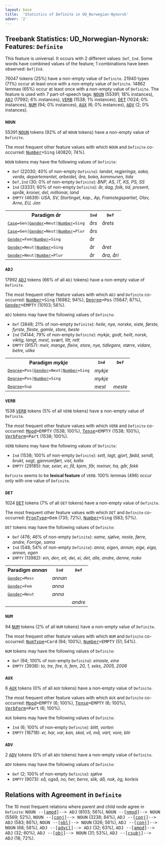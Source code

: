 ```yaml
---
layout: base
title:  'Statistics of Definite in UD_Norwegian-Nynorsk'
udver: '2'
---
```


## Treebank Statistics: UD_Norwegian-Nynorsk: Features: `Definite`

This feature is universal.
It occurs with 2 different values: `Def`, `Ind`.
Some words have combined values of the feature; 1 combinations have been observed: `Def|Ind`.

76047 tokens (25%) have a non-empty value of `Definite`.
21940 types (71%) occur at least once with a non-empty value of `Definite`.
14862 lemmas (65%) occur at least once with a non-empty value of `Definite`.
The feature is used with 7 part-of-speech tags: <tt><a href="no_nynorsk-pos-NOUN.html">NOUN</a></tt> (55391; 18% instances), <tt><a href="no_nynorsk-pos-ADJ.html">ADJ</a></tt> (17992; 6% instances), <tt><a href="no_nynorsk-pos-VERB.html">VERB</a></tt> (1538; 1% instances), <tt><a href="no_nynorsk-pos-DET.html">DET</a></tt> (1024; 0% instances), <tt><a href="no_nynorsk-pos-NUM.html">NUM</a></tt> (94; 0% instances), <tt><a href="no_nynorsk-pos-AUX.html">AUX</a></tt> (6; 0% instances), <tt><a href="no_nynorsk-pos-ADV.html">ADV</a></tt> (2; 0% instances).

### `NOUN`

55391 <tt><a href="no_nynorsk-pos-NOUN.html">NOUN</a></tt> tokens (92% of all `NOUN` tokens) have a non-empty value of `Definite`.

The most frequent other feature values with which `NOUN` and `Definite` co-occurred: <tt><a href="no_nynorsk-feat-Number.html">Number</a></tt><tt>=Sing</tt> (40820; 74%).

`NOUN` tokens may have the following values of `Definite`:

* `Def` (22030; 40% of non-empty `Definite`): <em>landet, regjeringa, saka, verda, departementet, arbeidet, åra, boka, kommunen, tida</em>
* `Def,Ind` (30; 0% of non-empty `Definite`): <em>BNP, AS, IT, KS, PS, SS</em>
* `Ind` (33331; 60% of non-empty `Definite`): <em>år, dag, folk, tid, prosent, språk, kroner, del, millionar, land</em>
* `EMPTY` (4639): <em>USA, SV, Stortinget, kap., Ap, Framstegspartiet, Olav, Arne, EU, Jan</em>

<table>
  <tr><th>Paradigm <i>år</i></th><th><tt>Ind</tt></th><th><tt>Def</tt></th></tr>
  <tr><td><tt><tt><a href="no_nynorsk-feat-Case.html">Case</a></tt><tt>=Gen</tt>|<tt><a href="no_nynorsk-feat-Gender.html">Gender</a></tt><tt>=Neut</tt>|<tt><a href="no_nynorsk-feat-Number.html">Number</a></tt><tt>=Sing</tt></tt></td><td><em>års</em></td><td><em>årets</em></td></tr>
  <tr><td><tt><tt><a href="no_nynorsk-feat-Case.html">Case</a></tt><tt>=Gen</tt>|<tt><a href="no_nynorsk-feat-Gender.html">Gender</a></tt><tt>=Neut</tt>|<tt><a href="no_nynorsk-feat-Number.html">Number</a></tt><tt>=Plur</tt></tt></td><td><em>års</em></td><td></td></tr>
  <tr><td><tt><tt><a href="no_nynorsk-feat-Gender.html">Gender</a></tt><tt>=Fem</tt>|<tt><a href="no_nynorsk-feat-Number.html">Number</a></tt><tt>=Sing</tt></tt></td><td><em>år</em></td><td></td></tr>
  <tr><td><tt><tt><a href="no_nynorsk-feat-Gender.html">Gender</a></tt><tt>=Neut</tt>|<tt><a href="no_nynorsk-feat-Number.html">Number</a></tt><tt>=Sing</tt></tt></td><td><em>år</em></td><td><em>året</em></td></tr>
  <tr><td><tt><tt><a href="no_nynorsk-feat-Gender.html">Gender</a></tt><tt>=Neut</tt>|<tt><a href="no_nynorsk-feat-Number.html">Number</a></tt><tt>=Plur</tt></tt></td><td><em>år</em></td><td><em>åra, åri</em></td></tr>
</table>

### `ADJ`

17992 <tt><a href="no_nynorsk-pos-ADJ.html">ADJ</a></tt> tokens (66% of all `ADJ` tokens) have a non-empty value of `Definite`.

The most frequent other feature values with which `ADJ` and `Definite` co-occurred: <tt><a href="no_nynorsk-feat-Number.html">Number</a></tt><tt>=Sing</tt> (16982; 94%), <tt><a href="no_nynorsk-feat-Degree.html">Degree</a></tt><tt>=Pos</tt> (15647; 87%), <tt><a href="no_nynorsk-feat-Gender.html">Gender</a></tt><tt>=EMPTY</tt> (10103; 56%).

`ADJ` tokens may have the following values of `Definite`:

* `Def` (3848; 21% of non-empty `Definite`): <em>heile, nye, norske, siste, første, fyrste, fleste, gamle, store, beste</em>
* `Ind` (14144; 79% of non-empty `Definite`): <em>mykje, godt, heilt, norsk, viktig, langt, mest, svært, litt, rett</em>
* `EMPTY` (9157): <em>meir, mange, fleire, store, nye, tidlegare, større, vidare, betre, ulike</em>

<table>
  <tr><th>Paradigm <i>mykje</i></th><th><tt>Ind</tt></th><th><tt>Def</tt></th></tr>
  <tr><td><tt><tt><a href="no_nynorsk-feat-Degree.html">Degree</a></tt><tt>=Pos</tt>|<tt><a href="no_nynorsk-feat-Gender.html">Gender</a></tt><tt>=Neut</tt>|<tt><a href="no_nynorsk-feat-Number.html">Number</a></tt><tt>=Sing</tt></tt></td><td><em>mykje</em></td><td></td></tr>
  <tr><td><tt><tt><a href="no_nynorsk-feat-Degree.html">Degree</a></tt><tt>=Pos</tt>|<tt><a href="no_nynorsk-feat-Number.html">Number</a></tt><tt>=Sing</tt></tt></td><td><em>mykje</em></td><td></td></tr>
  <tr><td><tt><tt><a href="no_nynorsk-feat-Degree.html">Degree</a></tt><tt>=Sup</tt></tt></td><td><em>mest</em></td><td><em>meste</em></td></tr>
</table>

### `VERB`

1538 <tt><a href="no_nynorsk-pos-VERB.html">VERB</a></tt> tokens (5% of all `VERB` tokens) have a non-empty value of `Definite`.

The most frequent other feature values with which `VERB` and `Definite` co-occurred: <tt><a href="no_nynorsk-feat-Mood.html">Mood</a></tt><tt>=EMPTY</tt> (1538; 100%), <tt><a href="no_nynorsk-feat-Tense.html">Tense</a></tt><tt>=EMPTY</tt> (1538; 100%), <tt><a href="no_nynorsk-feat-VerbForm.html">VerbForm</a></tt><tt>=Part</tt> (1538; 100%).

`VERB` tokens may have the following values of `Definite`:

* `Ind` (1538; 100% of non-empty `Definite`): <em>sett, lagt, gjort, fødd, sendt, brukt, sagt, gjennomført, vist, kalla</em>
* `EMPTY` (29185): <em>har, seier, er, få, kjem, får, meiner, ha, går, fekk</em>

`Definite` seems to be **lexical feature** of `VERB`. 100% lemmas (496) occur only with one value of `Definite`.

### `DET`

1024 <tt><a href="no_nynorsk-pos-DET.html">DET</a></tt> tokens (7% of all `DET` tokens) have a non-empty value of `Definite`.

The most frequent other feature values with which `DET` and `Definite` co-occurred: <tt><a href="no_nynorsk-feat-PronType.html">PronType</a></tt><tt>=Dem</tt> (735; 72%), <tt><a href="no_nynorsk-feat-Number.html">Number</a></tt><tt>=Sing</tt> (583; 57%).

`DET` tokens may have the following values of `Definite`:

* `Def` (476; 46% of non-empty `Definite`): <em>same, sjølve, neste, førre, andre, Forrige, sama</em>
* `Ind` (548; 54% of non-empty `Definite`): <em>anna, eigen, annan, eige, eiga, annen, egen</em>
* `EMPTY` (13982): <em>ein, den, eit, dei, ei, det, alle, andre, denne, noko</em>

<table>
  <tr><th>Paradigm <i>annan</i></th><th><tt>Ind</tt></th><th><tt>Def</tt></th></tr>
  <tr><td><tt><tt><a href="no_nynorsk-feat-Gender.html">Gender</a></tt><tt>=Masc</tt></tt></td><td><em>annan</em></td><td></td></tr>
  <tr><td><tt><tt><a href="no_nynorsk-feat-Gender.html">Gender</a></tt><tt>=Fem</tt></tt></td><td><em>anna</em></td><td></td></tr>
  <tr><td><tt><tt><a href="no_nynorsk-feat-Gender.html">Gender</a></tt><tt>=Neut</tt></tt></td><td><em>anna</em></td><td></td></tr>
  <tr><td><tt></tt></td><td></td><td><em>andre</em></td></tr>
</table>

### `NUM`

94 <tt><a href="no_nynorsk-pos-NUM.html">NUM</a></tt> tokens (2% of all `NUM` tokens) have a non-empty value of `Definite`.

The most frequent other feature values with which `NUM` and `Definite` co-occurred: <tt><a href="no_nynorsk-feat-NumType.html">NumType</a></tt><tt>=Card</tt> (94; 100%), <tt><a href="no_nynorsk-feat-Number.html">Number</a></tt><tt>=EMPTY</tt> (51; 54%).

`NUM` tokens may have the following values of `Definite`:

* `Def` (94; 100% of non-empty `Definite`): <em>einaste, eine</em>
* `EMPTY` (3938): <em>to, tre, fire, ti, fem, 20, 1, seks, 2005, 2006</em>

### `AUX`

6 <tt><a href="no_nynorsk-pos-AUX.html">AUX</a></tt> tokens (0% of all `AUX` tokens) have a non-empty value of `Definite`.

The most frequent other feature values with which `AUX` and `Definite` co-occurred: <tt><a href="no_nynorsk-feat-Mood.html">Mood</a></tt><tt>=EMPTY</tt> (6; 100%), <tt><a href="no_nynorsk-feat-Tense.html">Tense</a></tt><tt>=EMPTY</tt> (6; 100%), <tt><a href="no_nynorsk-feat-VerbForm.html">VerbForm</a></tt><tt>=Part</tt> (6; 100%).

`AUX` tokens may have the following values of `Definite`:

* `Ind` (6; 100% of non-empty `Definite`): <em>blitt, vorten</em>
* `EMPTY` (16718): <em>er, har, var, kan, skal, vil, må, vart, vore, blir</em>

### `ADV`

2 <tt><a href="no_nynorsk-pos-ADV.html">ADV</a></tt> tokens (0% of all `ADV` tokens) have a non-empty value of `Definite`.

`ADV` tokens may have the following values of `Definite`:

* `Def` (2; 100% of non-empty `Definite`): <em>sjølve</em>
* `EMPTY` (9073): <em>så, også, no, her, berre, slik, då, nok, òg, korleis</em>

## Relations with Agreement in `Definite`

The 10 most frequent relations where parent and child node agree in `Definite`:
<tt>NOUN --[<tt><a href="no_nynorsk-dep-amod.html">amod</a></tt>]--> ADJ</tt> (8103; 56%),
<tt>NOUN --[<tt><a href="no_nynorsk-dep-nmod.html">nmod</a></tt>]--> NOUN</tt> (5569; 52%),
<tt>NOUN --[<tt><a href="no_nynorsk-dep-conj.html">conj</a></tt>]--> NOUN</tt> (3238; 84%),
<tt>ADJ --[<tt><a href="no_nynorsk-dep-conj.html">conj</a></tt>]--> ADJ</tt> (583; 86%),
<tt>NOUN --[<tt><a href="no_nynorsk-dep-obl.html">obl</a></tt>]--> NOUN</tt> (326; 56%),
<tt>ADJ --[<tt><a href="no_nynorsk-dep-conj.html">conj</a></tt>]--> NOUN</tt> (68; 58%),
<tt>ADJ --[<tt><a href="no_nynorsk-dep-advcl.html">advcl</a></tt>]--> ADJ</tt> (32; 63%),
<tt>ADJ --[<tt><a href="no_nynorsk-dep-amod.html">amod</a></tt>]--> ADJ</tt> (32; 60%),
<tt>ADJ --[<tt><a href="no_nynorsk-dep-obj.html">obj</a></tt>]--> NOUN</tt> (31; 53%),
<tt>ADJ --[<tt><a href="no_nynorsk-dep-csubj.html">csubj</a></tt>]--> ADJ</tt> (18; 72%).

